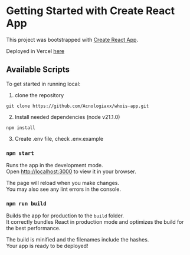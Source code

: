 # Getting Started with Create React App

This project was bootstrapped with [Create React App](https://github.com/facebook/create-react-app).

Deployed in Vercel [here](https://vercel.com/jason-rondas-projects/whois-app)

## Available Scripts

To get started in running local:

1. clone the repository

```
git clone https://github.com/Acnologiaxx/whois-app.git
```

2. Install needed dependencies (node v21.1.0)

```
npm install
```

3. Create .env file, check .env.example

### `npm start`

Runs the app in the development mode.\
Open [http://localhost:3000](http://localhost:3000) to view it in your browser.

The page will reload when you make changes.\
You may also see any lint errors in the console.

### `npm run build`

Builds the app for production to the `build` folder.\
It correctly bundles React in production mode and optimizes the build for the best performance.

The build is minified and the filenames include the hashes.\
Your app is ready to be deployed!


